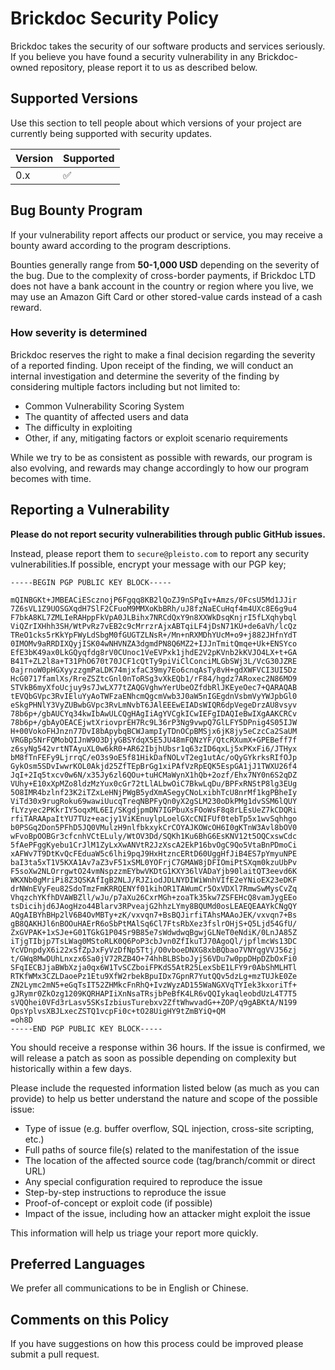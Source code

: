 # Brickdoc Security Policy

Brickdoc takes the security of our software products and services seriously. If you believe you have found a security vulnerability in any Brickdoc-owned repository, please report it to us as described below.

## Supported Versions

Use this section to tell people about which versions of your project are currently being supported with security updates.

| Version | Supported          |
| ------- | ------------------ |
| 0.x     | :white_check_mark: |

## Bug Bounty Program

If your vulnerability report affects our product or service, you may receive a bounty award according to the program descriptions.

Bounties generally range from **50-1,000 USD** depending on the severity of the bug. Due to the complexity of cross-border payments, if Brickdoc LTD does not have a bank account in the country or region where you live, we may use an Amazon Gift Card or other stored-value cards instead of a cash reward.

### How severity is determined

Brickdoc reserves the right to make a final decision regarding the severity of a reported finding. Upon receipt of the finding, we will conduct an internal investigation and determine the severity of the finding by considering multiple factors including but not limited to:

- Common Vulnerability Scoring System
- The quantity of affected users and data
- The difficulty in exploiting
- Other, if any, mitigating factors or exploit scenario requirements

While we try to be as consistent as possible with rewards, our program is also evolving, and rewards may change accordingly to how our program becomes with time.

## Reporting a Vulnerability

**Please do not report security vulnerabilities through public GitHub issues.**

Instead, please report them to `secure@pleisto.com` to report any security vulnerabilities.If possible, encrypt your message with our PGP key;

```base64
-----BEGIN PGP PUBLIC KEY BLOCK-----

mQINBGKt+JMBEACiEScznojP6Fgqq8KB2lQoZJ9nSPqIv+Amzs/0FcsU5Md1JJir
7Z6sVL1Z9UOSGXqdH7SlF2CFuoM9MMXoKbBRh/uJ8fzNaECuHqf4m4UXc8E6g9u4
F7bkA8KL7ZMLIeRAHppFkVpA0JLBihx7NRCdQxY9n8XXWkDsqKnjrI5fLXqhybql
ViQZrIXHhh3SH/WtPvRz7vEB2c9cMrrzrAjxABTqiLF4jDsN71KU+de6aVh/lcQz
TReO1cks5rKkYpFWyLdSbgM0fGUGTZLNsR+/Mn+nRXMDhYUcM+o9+j882JHfnYdT
0IMOMv9aRRDIXQyjISK04wNHVNZA3dgmdPN8Q6MZ2+IJJnTmitQmqe+Uk+ENSYco
EfE3bK49ax0LkGQyqfdg8rV0CUnoc1VeEVPxk1jhdE2V2pKVnb2kKVJO4LX+t+GA
B41T+ZL2l8a+T31PhO670t70JCF1cQtTy9piViClConciMLGbSWj3L/VcG30JZRE
0ajrnoW0pHGXyyzzgmPaLDK74mjxfaC39my7Eo6cnqAsTy8vH+gdXWFVCI3UI5Dz
HcG0717famlXs/RreZSZtcGnl0nToRSg3vXkEQb1/rF84/hgdz7ARoxec2N86MO9
STVkB6myXfoUcjuy9s7JwLX77tZAQGVghwYerUbeOZfdbRlJKEyeOec7+QARAQAB
tEVQbGVpc3RvIEluYyAoTWFzaENhcmQgcmVwb3J0aW5nIGEgdnVsbmVyYWJpbGl0
eSkgPHNlY3VyZUBwbGVpc3RvLmNvbT6JAlEEEwEIADsWIQR6dpVegeDrzAU8vsyv
78b6p+/gbAUCYq34kwIbAwULCQgHAgIiAgYVCgkICwIEFgIDAQIeBwIXgAAKCRCv
78b6p+/gbAyOEACEjwtXriovprEH7Rc9L36rP3Ng9vwpQ7GlLFY5DPnig4S05IJW
H+00VokoFHJnzn77DvI8bApybqBCWJampIyTDnOCpBMSjx6jK8jy5eCzcCa2SaUM
VRGBp5NrFQMobQIJnW9O3DjyGBSYdqX5E5JU48mFQNzYF/QtcRXumX+GPEBeff7f
z6syNg542vrtNTAyuXL0w6kR0+AR62IbjhUbsr1q63zID6qxLj5xPKxFi6/JTHyx
bM8fTnFEFy9LjrrqC/eO3s9oE5f81HikDafNOLvT2eg1utAc/oQyGYkrksRIfOJp
GykOsm5SDvIwwrKOL0Akjd25ZfTEpBrGg1xiPAfVzRpEQK5EspGA1jJ1TWXU26f4
JqI+2Iq5txcv0w6N/x35Jy6zl6QOu+tuHCMaWynX1hQb+2ozf/Ehx7NY0n6S2qDZ
VUhy+E10xXpMZo8ldzMzYux0cGr72tLlALbwOiC7BkwLqDu/BPFxRNStP8lg3EUg
5O8IMR4bzlnf23K2iTZxLeHNjPWgB5ydXmASegyCNoLxibhTcU8nrMf1kgPBheIy
ViTd30x9rugRoku69wawiUucqTreqNBPFyQn0yX2gSLM230oDkPMg1dvSSM6lQUY
fLYzyec2PKkrIY5oqxML6EI/SKgdjpmDN7IGPbuXsFOoWsF8q8rLEsUeZ7kCDQRi
rfiTARAApaItYU7TUz+eacjy1ViKEnuylpLoelGXcCNIFUf0tebTp5x1wvSqhhgo
b0PSGq2Don5PFhD5JQ0VMulzH9nlfbkxykCrCOYAJKOWcOH6I0gKTnW3Avl8bOV0
wFvoBpOOBGr3cfcnhVCtELuly/WtOV3Dd/SQKh1Ku6BhG6EsKNV12t5OQCxswCdc
5fAePFggKyebu1CrJlM1ZyLxXwANVtR2JzXscA2EkP16bvOgC9Qo5VtaBnPDmoCi
xAFWv7T9DtKvQcFEduaW5c6lhi9pqJ9HxHtzncERtD60UggHfJiB4ES7pYmyuNPE
baI3ta5xT1V5KXA1Av7aZ3vF51xSML0YOFrjC7GMAW8jDFIOmiPtSXqm0kzuUbPv
F5soXw2NLOrrgwtO24vmNspzzmEYbwVKDtG1KXY36lVADaYjb90laitQT3eevd6K
WKXNb0gMriPi8Z3QSKAfIgB2NLJ/RJZiodJDLNYDIWiWnhVIfE2eYNioEX23eDKF
drNWnEVyFeu82SdoTmzFmKRRQENYf01kihOR1TAWumCr5OxVDXl7RmwSwMysCvZq
VhqzchYKfhDVAWBZll/wJu/p7aXu26CxrMGh+zoaTk35kw7ZSFEHcQ8vamJygEEo
tsDicihjd6JAogHzo44Blarv3RPveajG2hhzLYmy8BQUMd0osLEAEQEAAYkCNgQY
AQgAIBYhBHp2lV6B4OvMBTy+zK/vxvqn7+BsBQJirfiTAhsMAAoJEK/vxvqn7+Bs
gB8QAKHJl6nBOOuHAErR6oSbPtMAlSq6Cl7FtsRbXez3fslrOHjS+Q5Ljd54GfU/
ZxGVPAK+1xSJe+G01TGkG1P04Sr9B85e7sWdwdwqBgwjGLNeT0eNdiK/0LnJA85Z
iTjgTIbjp7TsLWag0MStoRLK0Q6PoP3cbJvn0ZfIkuTJ70AgoQl/jpflmcWs13DC
YcVDnpdyX6i22xSfZpJxFyVzDfNp5Ttj/O0vboeDNXG8xbBQbao7VNYqgVVJ56zj
t/GWq8MwDUhLnxzx6Sa0jV72RZB4O+74hhBLBSboJyjS6VDu7w0ppDHpDZbOxFi0
SFqIECBJjaBWbXzja0qx6W1TvSCZboiFPKdS5AtR25LexSbE1LFY9r0AbShMLHTl
RTKfWMx3CZLDaoePz1Etu9XfW2rbekBpuIDx7GpnR7YutQQv5dzLg+mzTUJkE0Ze
ZN2Lymc2mN5+eGqTsIT52ZHMkcFnRhQ+IvzWyzAD155WaNGXVqTYIek3kxoriTf+
gJRymr0ZkOzg1209KQRHAPIiXnNsaTRsjbPeBfK4LR6vQQIykaqleobdUzL4T7T5
sVQQhei0VFd3rLasv5SKsIzbiusTurebxv2ZftWhwvadG++ZOP/q9gABKtA/N199
OpsYplvsXBJLxecZSTQ1vcpFi0c+tO28UigHY9tZmBYiQ+QM
=oh8D
-----END PGP PUBLIC KEY BLOCK-----
```

You should receive a response within 36 hours. If the issue is confirmed, we will release a patch as soon as possible depending on complexity but historically within a few days.

Please include the requested information listed below (as much as you can provide) to help us better understand the nature and scope of the possible issue:

- Type of issue (e.g. buffer overflow, SQL injection, cross-site scripting, etc.)
- Full paths of source file(s) related to the manifestation of the issue
- The location of the affected source code (tag/branch/commit or direct URL)
- Any special configuration required to reproduce the issue
- Step-by-step instructions to reproduce the issue
- Proof-of-concept or exploit code (if possible)
- Impact of the issue, including how an attacker might exploit the issue

This information will help us triage your report more quickly.

## Preferred Languages

We prefer all communications to be in English or Chinese.

## Comments on this Policy

If you have suggestions on how this process could be improved please submit a pull request.
